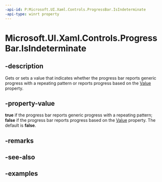 ```yaml
---
-api-id: P:Microsoft.UI.Xaml.Controls.ProgressBar.IsIndeterminate
-api-type: winrt property
---
```


# Microsoft.UI.Xaml.Controls.ProgressBar.IsIndeterminate

<!--
public bool IsIndeterminate { get; set; }
-->

## -description

Gets or sets a value that indicates whether the progress bar reports generic progress with a repeating pattern or reports progress based on the [Value](/uwp/api/windows.ui.xaml.controls.primitives.rangebase.value) property.

## -property-value

**true** if the progress bar reports generic progress with a repeating pattern; **false** if the progress bar reports progress based on the [Value](/uwp/api/windows.ui.xaml.controls.primitives.rangebase.value) property. The default is **false**.

## -remarks

## -see-also

## -examples

